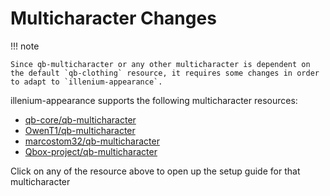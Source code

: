 # Multicharacter Changes

!!! note

    Since qb-multicharacter or any other multicharacter is dependent on the default `qb-clothing` resource, it requires some changes in order to adapt to `illenium-appearance`.


illenium-appearance supports the following multicharacter resources:

- [qb-core/qb-multicharacter](qb-core-qb-multicharacter.md)
- [OwenT1/qb-multicharacter](OwenT1-qb-multicharacter.md)
- [marcostom32/qb-multicharacter](marcostom32-qb-multicharacter.md)
- [Qbox-project/qb-multicharacter](Qbox-project-qb-multicharacter.md)

Click on any of the resource above to open up the setup guide for that multicharacter
